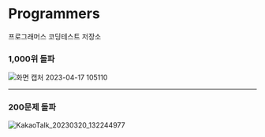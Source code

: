 # Programmers
프로그래머스 코딩테스트 저장소

### 1,000위 돌파
![화면 캡처 2023-04-17 105110](https://user-images.githubusercontent.com/51697316/232359438-98a70b56-4650-4eeb-814d-6d73736a476d.png)
___
### 200문제 돌파
![KakaoTalk_20230320_132244977](https://user-images.githubusercontent.com/51697316/226529784-f0ba3ce3-3258-4193-9b7c-f2c9df7dd164.png)
